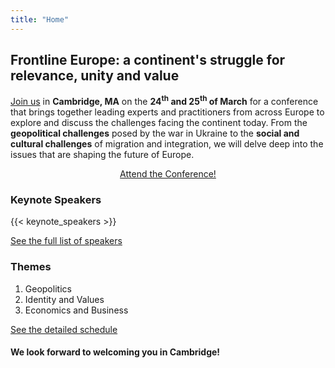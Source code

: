 ```yaml
---
title: "Home"
---
```


## Frontline Europe: a continent's struggle for relevance, unity and value

[Join us](/attend) in **Cambridge, MA** on the **24<sup>th</sup> and 25<sup>th</sup> of March** for a conference that brings together leading experts and practitioners from across Europe to explore and discuss the challenges facing the continent today. From the **geopolitical challenges** posed by the war in Ukraine to the **social and cultural challenges** of migration and integration, we will delve deep into the issues that are shaping the future of Europe.

<center>
<a id='tickets-btn' class="pure-button pure-button-primary" href="/attend">Attend the Conference!</a>
</center>

### Keynote Speakers

{{< keynote_speakers >}}

[See the full list of speakers](/speakers/)

### Themes

1. Geopolitics
2. Identity and Values
3. Economics and Business

[See the detailed schedule](/schedule/)

#### We look forward to welcoming you in Cambridge!
